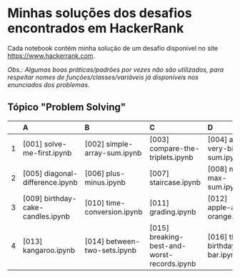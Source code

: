 # Minhas soluções dos desafios encontrados em HackerRank

Cada notebook contém minha solução de um desafio disponível no site https://www.hackerrank.com.

_Obs.: Algumas boas práticas/padrões por vezes não são utilizados, para respeitar nomes de funções/classes/variáveis já disponíveis nos enunciados dos problemas._

## Tópico "Problem Solving"

| | A | B | C | D |
| :--- | :--- | :--- | :--- | :--- |
| 1 | [001] solve-me-first.ipynb | [002] simple-array-sum.ipynb | [003] compare-the-triplets.ipynb | [004] a-very-big-sum.ipynb |
| 2 | [005] diagonal-difference.ipynb | [006] plus-minus.ipynb | [007] staircase.ipynb | [008] mini-max-sum.ipynb |
| 3 | [009] birthday-cake-candles.ipynb | [010] time-conversion.ipynb | [011] grading.ipynb | [012] apple-and-orange.ipynb |
| 4 | [013] kangaroo.ipynb | [014] between-two-sets.ipynb | [015] breaking-best-and-worst-records.ipynb | [016] the-birthday-bar.ipynb |
